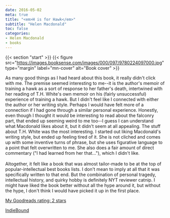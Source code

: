```yaml
---
date: 2016-05-02
meta: true
title: "<em>H is for Hawk</em>"
subtitle: "Helen Macdonald"
toc: false
categories:
- Helen Macdonald
- books
---
```


{{< section "start" >}}
{{< figure src="https://images.booksense.com/images/000/097/9780224097000.jpg" type="margin" label="mn-cover" alt="Book cover" >}}

As many good things as I had heard about this book, it really didn't click with me. The premise seemed interesting to me--it is the author's memoir of training a hawk as a sort of response to her father's death, intertwined with her reading of T.H. White's own memoir on his (fairly unsuccessful) experience of training a hawk. But I didn't feel like I connected with either the author or her writing style. Perhaps I would have felt more of a connection if I had gone through a similar personal experience. Honestly, even though I thought it would be interesting to read about the falconry part, that ended up seeming weird to me too--I guess I can understand what Macdonald likes about it, but it didn't seem at all appealing. The stuff about T.H. White was the most interesting. I started out liking Macdonald's writing style, but ended up feeling tired of it. She is not cliched and comes up with some inventive turns of phrase, but she uses figurative language to a point that felt overwritten to me. She also does a fair amount of direct commentary ("I had learned from her that..."), which I didn't like.<br /><br />Altogether, it felt like a book that was almost tailor-made to be at the top of popular-intellectual best books lists. I don't mean to imply at all that it was specifically written to that end. But the combination of personal tragedy, intellectual history, and quirky hobby is definitely NYT reviewer catnip. I might have liked the book better without all the hype around it, but without the hype, I don't think I would have picked it up in the first place.

[My Goodreads rating: 2 stars](https://www.goodreads.com/review/show/1630688439)  

[IndieBound](https://www.indiebound.org/book/9780224097000)
